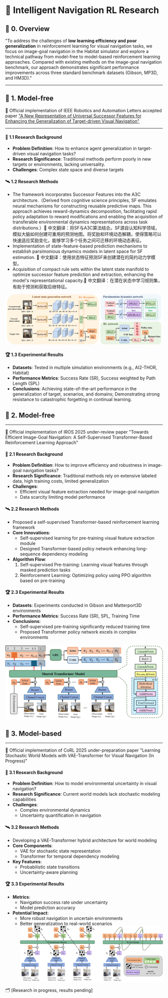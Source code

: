 # 🤖 Intelligent Navigation RL Research  
## 🌟 0. Overview

"To address the challenges of **low learning efficiency and poor generalization** in reinforcement learning for visual navigation tasks, we focus on image-goal navigation in the Habitat simulator and explore a technical pathway from model-free to model-based reinforcement learning approaches. Compared with existing methods on the image-goal navigation benchmark, our approach demonstrates significant performance improvements across three standard benchmark datasets (Gibson, MP3D, and HM3D)."

---  

## 🔬 1. Model-free

🙌 Official implementation of IEEE Robotics and Automation Letters accepted paper ["A New Representation of Universal Successor Features for Enhancing the Generalization of Target-driven Visual Navigation"](https://ieeexplore.ieee.org/document/10623277)

---  
#### 🚀 1.1 Research Background 
- **Problem Definition**: How to enhance agent generalization in target-driven visual navigation tasks?  
- **Research Significance**: Traditional methods perform poorly in new targets or environments, lacking universality.  
- **Challenges**: Complex state space and diverse targets  

#### 🛰️ 1.2 Research Methods  
- The framework incorporates Successor Features into the A3C architecture.（Derived from cognitive science principles, SF emulates neural mechanisms for constructing reusable predictive maps. This approach achieves reward-dynamics decomposition, facilitating rapid policy adaptation to reward modifications and enabling the acquisition of transferable environmental dynamics representations across task distributions.）📝 中文翻译：将SF与A3C算法结合。SF源自认知科学领域，模拟大脑如何创建可重用的预测地图。将奖励和环境动态解耦，使得策略可以快速适应奖励变化，能够学习多个任务之间可迁移的环境动态表征。
- Implementation of state-feature-based prediction mechanisms to establish parsimonious dynamics models in latent space for SF estimation. 📝 中文翻译：使用状态特征预测SF来创建潜在的简约动力学模型。
- Acquisition of compact rule sets within the latent state manifold to optimize successor feature prediction and extraction, enhancing the model's representational capacity.📝 中文翻译：在潜在状态中学习规则集，有助于预测和获取后继特征。

![Example Image](Train/figs/SF.jpg)  
  
#### 🏆 1.3 Experimental Results  
- **Datasets**: Tested in multiple simulation environments (e.g., AI2-THOR, Habitat)  
- **Performance Metrics**: Success Rate (SR), Success weighted by Path Length (SPL)  
- **Conclusions**: Achieving state-of-the-art performance in the generalization of target, scenarios, and domains; Demonstrating strong resistance to catastrophic forgetting in continual learning.



## 🔮 2. Model-free
---  
🙌 Official implementation of IROS 2025 under-review paper "Towards Efficient Image-Goal Navigation: A Self-Supervised Transformer-Based Reinforcement Learning Approach"

#### 🚀 2.1 Research Background 
- **Problem Definition**: How to improve efficiency and robustness in image-goal navigation tasks?  
- **Research Significance**: Traditional methods rely on extensive labeled data, high training costs, limited generalization  
- **Challenges**:  
  - Efficient visual feature extraction needed for image-goal navigation  
  - Data scarcity limiting model performance  

#### 🛰️ 2.2 Research Methods  
- Proposed a self-supervised Transformer-based reinforcement learning framework  
- **Core Innovations**:  
  - Self-supervised learning for pre-training visual feature extraction module  
  - Designed Transformer-based policy network enhancing long-sequence dependency modeling  
- **Algorithm Flow**:  
  1. Self-supervised Pre-training: Learning visual features through masked prediction tasks  
  2. Reinforcement Learning: Optimizing policy using PPO algorithm based on pre-training  

#### 🏆 2.3 Experimental Results  
- **Datasets**: Experiments conducted in Gibson and Matterport3D environments  
- **Performance Metrics**: Success Rate (SR), SPL, Training Time  
- **Conclusions**:  
  - Self-supervised pre-training significantly reduced training time  
  - Proposed Transformer policy network excels in complex environments  

![Example Image](Train/figs/Masked.jpg)  

## 🎯 3. Model-based
---  

🙌 Official implementation of CoRL 2025 under-preparation paper "Learning Stochastic World Models with VAE-Transformer for Visual Navigation (In Progress)"

#### 🚀 3.1 Research Background  
- **Problem Definition**: How to model environmental uncertainty in visual navigation?  
- **Research Significance**: Current world models lack stochastic modeling capabilities  
- **Challenges**:  
  - Complex environmental dynamics  
  - Uncertainty quantification in navigation  

#### 🛰️ 3.2 Research Methods   
- Developing a VAE-Transformer hybrid architecture for world modeling  
- **Core Components**:  
  - VAE for stochastic state representation  
  - Transformer for temporal dependency modeling  
- **Key Features**:  
  - Probabilistic state transitions  
  - Uncertainty-aware planning  

#### 🏆 3.3 Experimental Results  
- **Metrics**:  
  - Navigation success rate under uncertainty  
  - Model prediction accuracy  
- **Potential Impact**:  
  - More robust navigation in uncertain environments  
  - Better generalization to real-world scenarios
![Example Image](Train/figs/Network.jpg)  

🗂️ [Research in progress, results pending]
